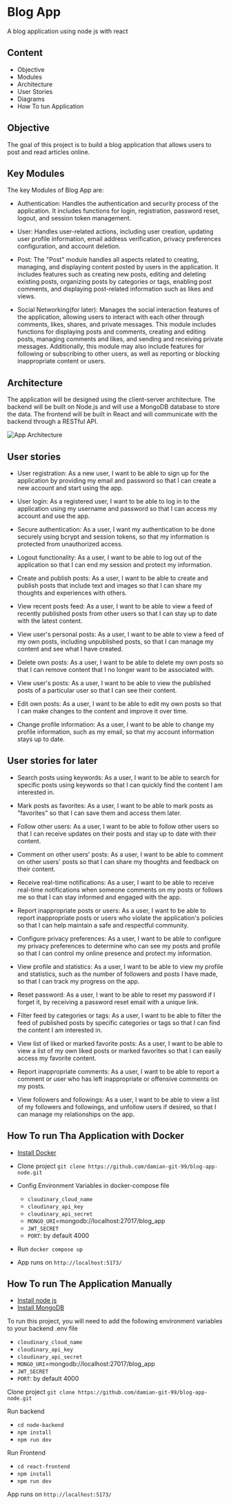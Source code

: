 # Blog App

A blog application using node js with react

## Content
- Objective
- Modules
- Architecture
- User Stories
- Diagrams
- How To tun Application

## Objective
The goal of this project is to build a blog application that allows users to post and read articles online.

## Key Modules
The key Modules of Blog App are:
- Authentication: Handles the authentication and security process of the application. It includes functions for login, registration, password reset, logout, and session token management. 

- User: Handles user-related actions, including user creation, updating user profile information, email address verification, privacy preferences configuration, and account deletion.

- Post: The "Post" module handles all aspects related to creating, managing, and displaying content posted by users in the application. It includes features such as creating new posts, editing and deleting existing posts, organizing posts by categories or tags, enabling post comments, and displaying post-related information such as likes and views. 

- Social Networking(for later): Manages the social interaction features of the application, allowing users to interact with each other through comments, likes, shares, and private messages. This module includes functions for displaying posts and comments, creating and editing posts, managing comments and likes, and sending and receiving private messages. Additionally, this module may also include features for following or subscribing to other users, as well as reporting or blocking inappropriate content or users.

## Architecture
The application will be designed using the client-server architecture. The backend will be built on Node.js and will use a MongoDB database to store the data. The frontend will be built in React and will communicate with the backend through a RESTful API.

![App Architecture](https://i.ibb.co/F8SPP9X/Captura-de-pantalla-2023-03-15-180454.png)

## User stories
- User registration:
As a new user, I want to be able to sign up for the application by providing my email and password so that I can create a new account and start using the app.

- User login:
As a registered user, I want to be able to log in to the application using my username and password so that I can access my account and use the app.

- Secure authentication:
As a user, I want my authentication to be done securely using bcrypt and session tokens, so that my information is protected from unauthorized access.

- Logout functionality:
As a user, I want to be able to log out of the application so that I can end my session and protect my information.

- Create and publish posts:
As a user, I want to be able to create and publish posts that include text and images so that I can share my thoughts and experiences with others.

- View recent posts feed:
As a user, I want to be able to view a feed of recently published posts from other users so that I can stay up to date with the latest content.

- View user's personal posts:
As a user, I want to be able to view a feed of my own posts, including unpublished posts, so that I can manage my content and see what I have created.

- Delete own posts:
As a user, I want to be able to delete my own posts so that I can remove content that I no longer want to be associated with.

- View user's posts:
As a user, I want to be able to view the published posts of a particular user so that I can see their content.

- Edit own posts: 
As a user, I want to be able to edit my own posts so that I can make changes to the content and improve it over time.

- Change profile information:
As a user, I want to be able to change my profile information, such as my email, so that my account information stays up to date.

## User stories for later
- Search posts using keywords:
As a user, I want to be able to search for specific posts using keywords so that I can quickly find the content I am interested in.

- Mark posts as favorites:
As a user, I want to be able to mark posts as "favorites" so that I can save them and access them later.

- Follow other users:
As a user, I want to be able to follow other users so that I can receive updates on their posts and stay up to date with their content.

- Comment on other users' posts:
As a user, I want to be able to comment on other users' posts so that I can share my thoughts and feedback on their content.

- Receive real-time notifications:
As a user, I want to be able to receive real-time notifications when someone comments on my posts or follows me so that I can stay informed and engaged with the app.

- Report inappropriate posts or users:
As a user, I want to be able to report inappropriate posts or users who violate the application's policies so that I can help maintain a safe and respectful community.

- Configure privacy preferences:
As a user, I want to be able to configure my privacy preferences to determine who can see my posts and profile so that I can control my online presence and protect my information.

- View profile and statistics:
As a user, I want to be able to view my profile and statistics, such as the number of followers and posts I have made, so that I can track my progress on the app.

- Reset password:
As a user, I want to be able to reset my password if I forget it, by receiving a password reset email with a unique link.

- Filter feed by categories or tags:
As a user, I want to be able to filter the feed of published posts by specific categories or tags so that I can find the content I am interested in.

- View list of liked or marked favorite posts:
As a user, I want to be able to view a list of my own liked posts or marked favorites so that I can easily access my favorite content.

- Report inappropriate comments:
As a user, I want to be able to report a comment or user who has left inappropriate or offensive comments on my posts.

- View followers and followings:
As a user, I want to be able to view a list of my followers and followings, and unfollow users if desired, so that I can manage my relationships on the app.

## How To run Tha Application with Docker
- [Install Docker](https://www.docker.com/products/docker-desktop/)
- Clone project `git clone https://github.com/damian-git-99/blog-app-node.git`

- Config Environment Variables in docker-compose file
  - `cloudinary_cloud_name`
  - `cloudinary_api_key`
  - `cloudinary_api_secret`
  - `MONGO_URI`=mongodb://localhost:27017/blog_app
  - `JWT_SECRET`
  - `PORT`: by default 4000
- Run `docker compose up`
- App runs on `http://localhost:5173/`

## How To run The Application Manually

- [Install node js](https://nodejs.org/es) 
- [Install MongoDB](https://www.mongodb.com/)

To run this project, you will need to add the following environment variables to your backend .env file

- `cloudinary_cloud_name`
- `cloudinary_api_key`
- `cloudinary_api_secret`
- `MONGO_URI`=mongodb://localhost:27017/blog_app
- `JWT_SECRET`
- `PORT`: by default 4000

Clone project `git clone https://github.com/damian-git-99/blog-app-node.git`

Run backend
- `cd node-backend`
- `npm install`
- `npm run dev`

Run Frontend
- `cd react-frontend`
- `npm install`
- `npm run dev`

App runs on `http://localhost:5173/`
